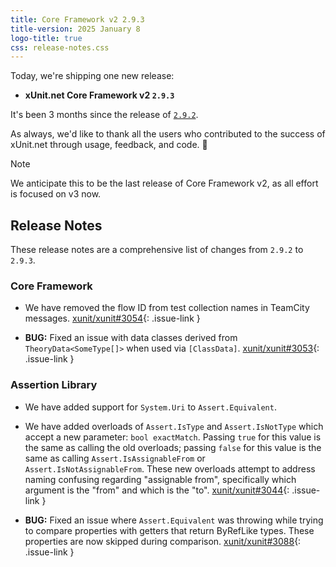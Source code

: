 ```yaml
---
title: Core Framework v2 2.9.3
title-version: 2025 January 8
logo-title: true
css: release-notes.css
---
```


Today, we're shipping one new release:

* **xUnit.net Core Framework v2 `2.9.3`**

It's been 3 months since the release of [`2.9.2`](2.9.2).

As always, we'd like to thank all the users who contributed to the success of xUnit.net through usage, feedback, and code. 🎉

> [!NOTE]
> We anticipate this to be the last release of Core Framework v2, as all effort is focused on v3 now.

## Release Notes

These release notes are a comprehensive list of changes from `2.9.2` to `2.9.3`.

### Core Framework

* We have removed the flow ID from test collection names in TeamCity messages. [xunit/xunit#3054](https://github.com/xunit/xunit/pull/3054){: .issue-link }

* **BUG:** Fixed an issue with data classes derived from `TheoryData<SomeType[]>` when used via `[ClassData]`. [xunit/xunit#3053](https://github.com/xunit/xunit/issues/3053){: .issue-link }

### Assertion Library

* We have added support for `System.Uri` to `Assert.Equivalent`.

* We have added overloads of `Assert.IsType` and `Assert.IsNotType` which accept a new parameter: `bool exactMatch`. Passing `true` for this value is the same as calling the old overloads; passing `false` for this value is the same as calling `Assert.IsAssignableFrom` or `Assert.IsNotAssignableFrom`. These new overloads attempt to address naming confusing regarding "assignable from", specifically which argument is the "from" and which is the "to". [xunit/xunit#3044](https://github.com/xunit/xunit/issues/3044){: .issue-link }

* **BUG:** Fixed an issue where `Assert.Equivalent` was throwing while trying to compare properties with getters that return ByRefLike types. These properties are now skipped during comparison. [xunit/xunit#3088](https://github.com/xunit/xunit/issues/3088){: .issue-link }
